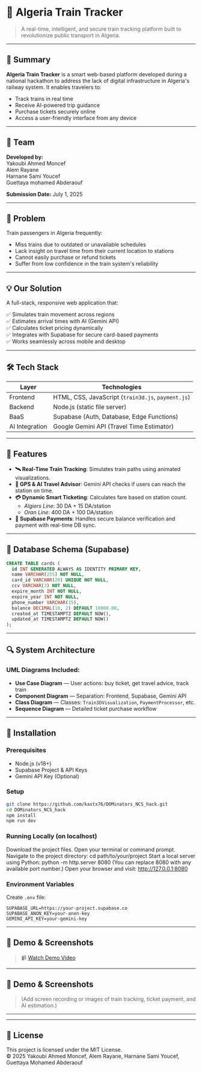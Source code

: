 # 🚄 Algeria Train Tracker

> A real-time, intelligent, and secure train tracking platform built to revolutionize public transport in Algeria.

---

## 🧠 Summary

**Algeria Train Tracker** is a smart web-based platform developed during a national hackathon to address the lack of digital infrastructure in Algeria's railway system. It enables travelers to:

- Track trains in real time
- Receive AI-powered trip guidance
- Purchase tickets securely online
- Access a user-friendly interface from any device

---

## 👥 Team

**Developed by:**  
Yakoubi Ahmed Moncef  
Alem Rayane  
Harnane Sami Youcef  
Guettaya mohamed Abderaouf  

**Submission Date:** July 1, 2025

---

## 🚧 Problem

Train passengers in Algeria frequently:

- Miss trains due to outdated or unavailable schedules
- Lack insight on travel time from their current location to stations
- Cannot easily purchase or refund tickets
- Suffer from low confidence in the train system's reliability

---

## 💡 Our Solution

A full-stack, responsive web application that:

✅ Simulates train movement across regions  
✅ Estimates arrival times with AI (Gemini API)  
✅ Calculates ticket pricing dynamically  
✅ Integrates with Supabase for secure card-based payments  
✅ Works seamlessly across mobile and desktop

---

## 🛠 Tech Stack

| Layer | Technologies |
|-------|--------------|
| Frontend | HTML, CSS, JavaScript (`train3d.js`, `payment.js`) |
| Backend | Node.js (static file server) |
| BaaS | Supabase (Auth, Database, Edge Functions) |
| AI Integration | Google Gemini API (Travel Time Estimator) |

---

## 🌟 Features

- **🛰 Real-Time Train Tracking**: Simulates train paths using animated visualizations.
- **📍 GPS & AI Travel Advisor**: Gemini API checks if users can reach the station on time.
- **💳 Dynamic Smart Ticketing**: Calculates fare based on station count.
  - *Algiers Line*: 30 DA + 15 DA/station
  - *Oran Line*: 400 DA + 100 DA/station
- **🔐 Supabase Payments**: Handles secure balance verification and payment with real-time DB sync.

---

## 💾 Database Schema (Supabase)

```sql
CREATE TABLE cards (
  id INT GENERATED ALWAYS AS IDENTITY PRIMARY KEY,
  name VARCHAR(255) NOT NULL,
  card_id VARCHAR(20) UNIQUE NOT NULL,
  ccv VARCHAR(3) NOT NULL,
  expire_month INT NOT NULL,
  expire_year INT NOT NULL,
  phone_number VARCHAR(15),
  balance DECIMAL(10, 2) DEFAULT 10000.00,
  created_at TIMESTAMPTZ DEFAULT NOW(),
  updated_at TIMESTAMPTZ DEFAULT NOW()
);
```

---

## 🔍 System Architecture

### UML Diagrams Included:

- **Use Case Diagram** — User actions: buy ticket, get travel advice, track train
- **Component Diagram** — Separation: Frontend, Supabase, Gemini API
- **Class Diagram** — Classes: `Train3DVisualization`, `PaymentProcessor`, etc.
- **Sequence Diagram** — Detailed ticket purchase workflow

---

## 🚀 Installation

### Prerequisites

- Node.js (v18+)
- Supabase Project & API Keys
- Gemini API Key (Optional)

### Setup

```bash
git clone https://github.com/kastx76/DOMinators_NCS_hack.git
cd DOMinators_NCS_hack
npm install
npm run dev
```
### Running Locally (on localhost)
Download the project files.
Open your terminal or command prompt.
Navigate to the project directory:
cd path/to/your/project
Start a local server using Python:
python -m http.server 8080
(You can replace 8080 with any available port number.)
Open your browser and visit:
http://127.0.0.1:8080

### Environment Variables

Create `.env` file:
```env
SUPABASE_URL=https://your-project.supabase.co
SUPABASE_ANON_KEY=your-anon-key
GEMINI_API_KEY=your-gemini-key
```
---
## 📸 Demo & Screenshots

> 📹 [Watch Demo Video](https://drive.google.com/drive/folders/1-YeTkYte1W15rdLAKkG6HyEyHi6fC0PR?usp=sharing)
> 
---

## 📸 Demo & Screenshots

> (Add screen recording or images of train tracking, ticket payment, and AI estimation.)

---

---
## 📜 License


This project is licensed under the MIT License.  
© 2025 Yakoubi Ahmed Moncef, Alem Rayane, Harnane Sami Youcef, Guettaya  Mohamed Abderaouf
